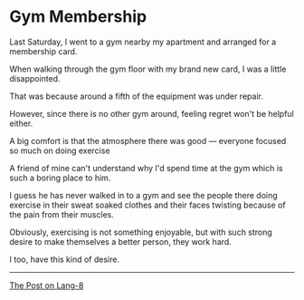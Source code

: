 # Gym Membership

Last Saturday, I went to a gym nearby my apartment and arranged for a membership card.

When walking through the gym floor with my brand new card, I was a little disappointed.

That was because around a fifth of the equipment was under repair.

However, since there is no other gym around, feeling regret won't be helpful either.

A big comfort is that the atmosphere there was good — everyone focused so much on doing exercise

A friend of mine can't understand why I'd spend time at the gym which is such a boring place to him.

I guess he has never walked in to a gym and see the people there doing exercise in their sweat soaked clothes and their faces twisting because of the pain from their muscles.

Obviously, exercising is not something enjoyable, but with such strong desire to make themselves a better person, they work hard.

I too, have this kind of desire.

---

[The Post on Lang-8](http://lang-8.com/1358180/journals/189350433570950330610596577107506006988)
